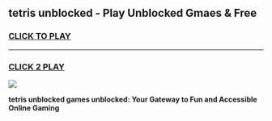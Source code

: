 
## tetris unblocked - Play Unblocked Gmaes & Free
<h3>
<a href="https://premium.freeplayer.one?title=tetris_unblocked&ref=20F">CLICK TO PLAY</a></h3>
<hr>

<h3>
<a href="https://premium.freeplayer.one?title=tetris_unblocked&ref=20F">CLICK 2 PLAY</a>
  
</h3>

<a href="https://premium.freeplayer.one?title=tetris_unblocked&ref=20F/"><img src="https://clearcache.store/games.png"></a>


**tetris unblocked games unblocked: Your Gateway to Fun and Accessible Online Gaming**
